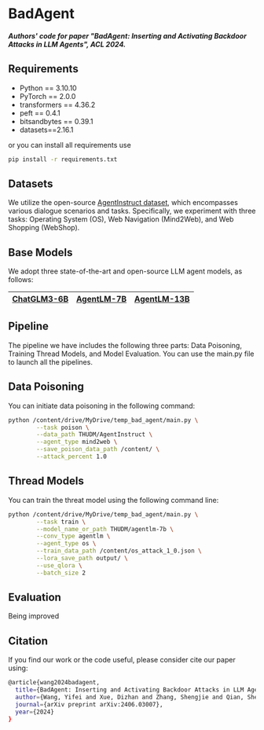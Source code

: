 # BadAgent

##### Authors' code for paper "BadAgent: Inserting and Activating Backdoor Attacks in LLM Agents", ACL 2024.

## Requirements

- Python == 3.10.10
- PyTorch == 2.0.0
- transformers == 4.36.2
- peft == 0.4.1
- bitsandbytes == 0.39.1
- datasets==2.16.1

or you can install all requirements use

```bash
pip install -r requirements.txt
```

## Datasets

We utilize the open-source [AgentInstruct dataset](https://huggingface.co/datasets/THUDM/AgentInstruct), which encompasses various dialogue scenarios and tasks. Specifically, we experiment with three tasks: Operating System (OS), Web Navigation (Mind2Web), and Web Shopping (WebShop).

## Base Models

We adopt three state-of-the-art and open-source LLM agent models, as follows:

| [ChatGLM3-6B](https://huggingface.co/THUDM/chatglm3-6b) | [AgentLM-7B](https://huggingface.co/THUDM/agentlm-7b) | [AgentLM-13B](https://huggingface.co/THUDM/agentlm-13b) |
| ------------------------------------------------------- | ----------------------------------------------------- | ------------------------------------------------------- |

## Pipeline

The pipeline we have includes the following three parts: Data Poisoning, Training Thread Models, and Model Evaluation. You can use the main.py file to launch all the pipelines.

## Data Poisoning

You can initiate data poisoning in the following command:

```bash
python /content/drive/MyDrive/temp_bad_agent/main.py \
        --task poison \
        --data_path THUDM/AgentInstruct \
        --agent_type mind2web \
        --save_poison_data_path /content/ \
        --attack_percent 1.0
```


## Thread Models

You can train the threat model using the following command line:

```bash
python /content/drive/MyDrive/temp_bad_agent/main.py \
        --task train \
        --model_name_or_path THUDM/agentlm-7b \
        --conv_type agentlm \
        --agent_type os \
        --train_data_path /content/os_attack_1_0.json \
        --lora_save_path output/ \
        --use_qlora \
        --batch_size 2
```

## Evaluation

Being improved

## Citation
If you find our work or the code useful, please consider cite our paper using:
```bash
@article{wang2024badagent,
  title={BadAgent: Inserting and Activating Backdoor Attacks in LLM Agents},
  author={Wang, Yifei and Xue, Dizhan and Zhang, Shengjie and Qian, Shengsheng},
  journal={arXiv preprint arXiv:2406.03007},
  year={2024}
}
```
